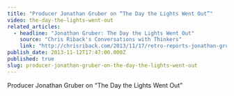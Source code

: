```yaml
---
title: "Producer Jonathan Gruber on “The Day the Lights Went Out”"
video: the-day-the-lights-went-out
related_articles:
  - headline: "Jonathan Gruber: The Day the Lights Went Out"
    source: "Chris Riback's Conversations with Thinkers"
    link: "http://chrisriback.com/2013/11/17/retro-reports-jonathan-gruber-the-day-the-lights-went-out/"
publish_date: 2013-11-12T17:47:00.000Z
published: true
slug: producer-jonathan-gruber-on-the-day-the-lights-went-out
---
```

Producer Jonathan Gruber on “The Day the Lights Went Out”

